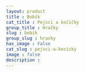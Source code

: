 ```yaml
---
layout: product
title : Bobík
cat_title : Pejsci a kočičky
group_title : Hračky
slug : bobik
group_slug : hracky
has_image : False
cat_slug : pejsci-a-kocicky
image : false
description : 
---
```




